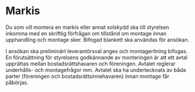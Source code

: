 # Markis

Du som vill montera en markis eller annat solskydd ska till styrelsen inkomma med en
skriftlig förfrågan om tillstånd om montage innan upphandling och montage sker. Bifogad
blankett ska användas för ansökan.

I ansökan ska preliminärt leverantörsval anges och montageritning bifogas. En förutsättning
för styrelsens godkännande av monteringen är att ett avtal upprättas mellan
bostadsrättshavaren och föreningen. Avtalet reglerar underhålls- och montagefrågor mm.
Avtalet ska ha undertecknats av båda parter (föreningen och bostadsrättsinnehavaren) innan
montage får påbörjas.
